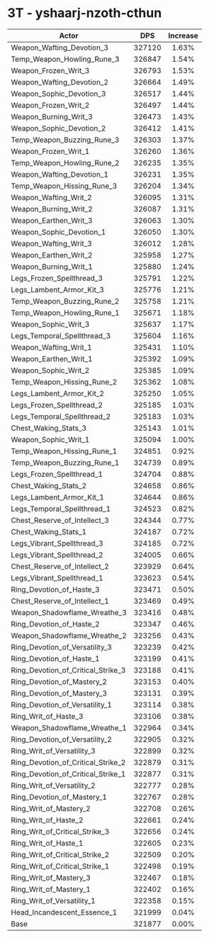 # 3T - yshaarj-nzoth-cthun
| Actor | DPS | Increase |
|---|:---:|:---:|
|Weapon_Wafting_Devotion_3|327120|1.63%|
|Temp_Weapon_Howling_Rune_3|326847|1.54%|
|Weapon_Frozen_Writ_3|326793|1.53%|
|Weapon_Wafting_Devotion_2|326664|1.49%|
|Weapon_Sophic_Devotion_3|326517|1.44%|
|Weapon_Frozen_Writ_2|326497|1.44%|
|Weapon_Burning_Writ_3|326473|1.43%|
|Weapon_Sophic_Devotion_2|326412|1.41%|
|Temp_Weapon_Buzzing_Rune_3|326303|1.37%|
|Weapon_Frozen_Writ_1|326260|1.36%|
|Temp_Weapon_Howling_Rune_2|326235|1.35%|
|Weapon_Wafting_Devotion_1|326231|1.35%|
|Temp_Weapon_Hissing_Rune_3|326204|1.34%|
|Weapon_Wafting_Writ_2|326095|1.31%|
|Weapon_Burning_Writ_2|326087|1.31%|
|Weapon_Earthen_Writ_3|326063|1.30%|
|Weapon_Sophic_Devotion_1|326050|1.30%|
|Weapon_Wafting_Writ_3|326012|1.28%|
|Weapon_Earthen_Writ_2|325958|1.27%|
|Weapon_Burning_Writ_1|325880|1.24%|
|Legs_Frozen_Spellthread_3|325791|1.22%|
|Legs_Lambent_Armor_Kit_3|325776|1.21%|
|Temp_Weapon_Buzzing_Rune_2|325758|1.21%|
|Temp_Weapon_Howling_Rune_1|325671|1.18%|
|Weapon_Sophic_Writ_3|325637|1.17%|
|Legs_Temporal_Spellthread_3|325604|1.16%|
|Weapon_Wafting_Writ_1|325431|1.10%|
|Weapon_Earthen_Writ_1|325392|1.09%|
|Weapon_Sophic_Writ_2|325385|1.09%|
|Temp_Weapon_Hissing_Rune_2|325362|1.08%|
|Legs_Lambent_Armor_Kit_2|325250|1.05%|
|Legs_Frozen_Spellthread_2|325185|1.03%|
|Legs_Temporal_Spellthread_2|325183|1.03%|
|Chest_Waking_Stats_3|325143|1.01%|
|Weapon_Sophic_Writ_1|325094|1.00%|
|Temp_Weapon_Hissing_Rune_1|324851|0.92%|
|Temp_Weapon_Buzzing_Rune_1|324739|0.89%|
|Legs_Frozen_Spellthread_1|324704|0.88%|
|Chest_Waking_Stats_2|324658|0.86%|
|Legs_Lambent_Armor_Kit_1|324644|0.86%|
|Legs_Temporal_Spellthread_1|324523|0.82%|
|Chest_Reserve_of_Intellect_3|324344|0.77%|
|Chest_Waking_Stats_1|324187|0.72%|
|Legs_Vibrant_Spellthread_3|324185|0.72%|
|Legs_Vibrant_Spellthread_2|324005|0.66%|
|Chest_Reserve_of_Intellect_2|323929|0.64%|
|Legs_Vibrant_Spellthread_1|323623|0.54%|
|Ring_Devotion_of_Haste_3|323471|0.50%|
|Chest_Reserve_of_Intellect_1|323469|0.49%|
|Weapon_Shadowflame_Wreathe_3|323416|0.48%|
|Ring_Devotion_of_Haste_2|323347|0.46%|
|Weapon_Shadowflame_Wreathe_2|323256|0.43%|
|Ring_Devotion_of_Versatility_3|323239|0.42%|
|Ring_Devotion_of_Haste_1|323199|0.41%|
|Ring_Devotion_of_Critical_Strike_3|323188|0.41%|
|Ring_Devotion_of_Mastery_2|323153|0.40%|
|Ring_Devotion_of_Mastery_3|323131|0.39%|
|Ring_Devotion_of_Versatility_1|323114|0.38%|
|Ring_Writ_of_Haste_3|323106|0.38%|
|Weapon_Shadowflame_Wreathe_1|322964|0.34%|
|Ring_Devotion_of_Versatility_2|322905|0.32%|
|Ring_Writ_of_Versatility_3|322899|0.32%|
|Ring_Devotion_of_Critical_Strike_2|322879|0.31%|
|Ring_Devotion_of_Critical_Strike_1|322877|0.31%|
|Ring_Writ_of_Versatility_2|322777|0.28%|
|Ring_Devotion_of_Mastery_1|322767|0.28%|
|Ring_Writ_of_Mastery_2|322708|0.26%|
|Ring_Writ_of_Haste_2|322661|0.24%|
|Ring_Writ_of_Critical_Strike_3|322656|0.24%|
|Ring_Writ_of_Haste_1|322605|0.23%|
|Ring_Writ_of_Critical_Strike_2|322509|0.20%|
|Ring_Writ_of_Critical_Strike_1|322498|0.19%|
|Ring_Writ_of_Mastery_3|322467|0.18%|
|Ring_Writ_of_Mastery_1|322402|0.16%|
|Ring_Writ_of_Versatility_1|322358|0.15%|
|Head_Incandescent_Essence_1|321999|0.04%|
|Base|321877|0.00%|
